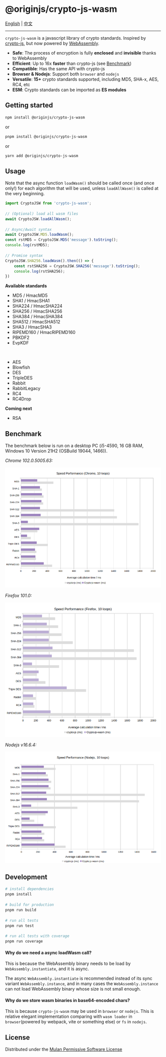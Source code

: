 # @originjs/crypto-js-wasm

[English](README.md) | [中文](README-CN.md)

---

`crypto-js-wasm` is a javascript library of crypto standards. Inspired by [crypto-js](https://github.com/brix/crypto-js), but now powered by [WebAssembly](https://webassembly.org/).

- **Safe**: The process of encryption is fully **enclosed** and **invisible** thanks to WebAssembly
- **Efficient**: Up to 16x **faster** than crypto-js (see [Benchmark](https://originjs.org/WASM-benchmark/#/))
- **Compatible**: Has the same API with crypto-js
- **Browser & Nodejs**: Support both `browser` and `nodejs`
- **Versatile**: **15+** crypto standards supported, including MD5, SHA-x, AES, RC4, etc
- **ESM**: Crypto standards can be imported as **ES modules**



## Getting started

```bash
npm install @originjs/crypto-js-wasm
```

or

```bash
pnpm install @originjs/crypto-js-wasm
```

or

```bash
yarn add @originjs/crypto-js-wasm
```



## Usage

Note that the async function `loadWasm()` should be called once (and once only!) for each algorithm that will be used, unless `loadAllWasm()` is called at the very beginning.



```javascript
import CryptoJSW from 'crypto-js-wasm';

// (Optional) load all wasm files
await CryptoJSW.loadAllWasm();

// Async/Await syntax
await CryptoJSW.MD5.loadWasm();
const rstMD5 = CryptoJSW.MD5('message').toString();
console.log(rstMD5);

// Promise syntax
CryptoJSW.SHA256.loadWasm().then(() => {
    const rstSHA256 = CryptoJSW.SHA256('message').toString();
    console.log(rstSHA256);
})
```



**Available standards**

- MD5 / HmacMD5
- SHA1 / HmacSHA1
- SHA224 / HmacSHA224
- SHA256 / HmacSHA256
- SHA384 / HmacSHA384
- SHA512 / HmacSHA512
- SHA3 / HmacSHA3
- RIPEMD160 / HmacRIPEMD160
- PBKDF2
- EvpKDF

<br>

- AES
- Blowfish
- DES
- TripleDES
- Rabbit
- RabbitLegacy
- RC4
- RC4Drop



**Coming next**

- RSA



## Benchmark

The benchmark below is run on a desktop PC (i5-4590, 16 GB RAM, Windows 10 Version 21H2 (OSBuild 19044, 1466)).



*Chrome 102.0.5005.63:*

![benchmark_chrome](benchmark/benchmark_chrome.png)



*Firefox 101.0:*

![benchmark_firefox](benchmark/benchmark_firefox.png)



*Nodejs v16.6.4:*

![nodejs](benchmark/benchmark_nodejs.png)



## Development

```bash
# install dependencies
pnpm install

# build for production
pnpm run build

# run all tests
pnpm run test

# run all tests with coverage
pnpm run coverage
```



#### Why do we need a async loadWasm call?

This is because the WebAssembly binary needs to be load by `WebAssembly.instantiate`, and it is async. 

The async `WebAssembly.instantiate` is recommended instead of its sync variant `WebAssembly.instance`, and in many cases the `WebAssembly.instance` can not load WebAssembly binary whose size is not small enough.



#### Why do we store wasm binaries in base64-encoded chars?

This is because  `crypto-js-wasm` may be used in `browser` or `nodejs`. This is relative elegant implementation comparing with `wasm loader` in `browser`(powered by webpack, vite or something else) or `fs` in `nodejs`.



## License

Distributed under the [Mulan Permissive Software License](LICENSE)
